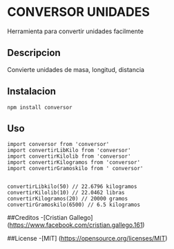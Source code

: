 # CONVERSOR UNIDADES 

Herramienta para convertir unidades facilmente

## Descripcion

Convierte unidades de masa, longitud, distancia

## Instalacion
```
npm install conversor
```
## Uso

```
import conversor from 'conversor'
import convertirLibKilo from 'conversor'
import convertirKilolib from 'conversor'
import convertirKilogramos from 'conversor'
import convertirGramoskilo from ' conversor'


convertirLibkilo(50) // 22.6796 kilogramos
convertirKilolib(10) // 22.0462 libras
convertirKilogramos(20) // 20000 gramos
convertirGramoskilo(6500) // 6.5 kilogramos
```
##Creditos
-[Cristian Gallego] (https://www.facebook.com/cristian.gallego.161)

##License
-[MIT] (https://opensource.org/licenses/MIT)
